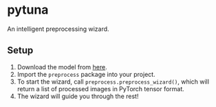 # pytuna
An intelligent preprocessing wizard. 

## Setup
1. Download the model from [here](https://drive.google.com/file/d/1yVLUcZTTNkEPZ0X21VsZHvjrq_Hr0A4h/view?usp=sharing).
2. Import the `preprocess` package into your project.
3. To start the wizard, call `preprocess.preprocess_wizard()`, which will return a list of processed images in PyTorch tensor format.
4. The wizard will guide you through the rest!
